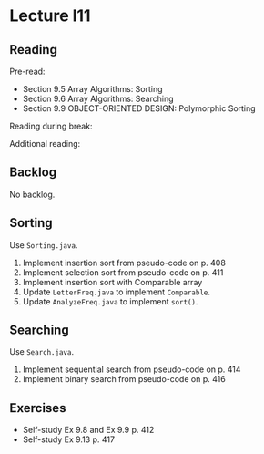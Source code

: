 # Lecture l11

## Reading
Pre-read:
- Section 9.5 Array Algorithms: Sorting
- Section 9.6 Array Algorithms: Searching
- Section 9.9 OBJECT-ORIENTED DESIGN: Polymorphic Sorting

Reading during break:


Additional reading:  


## Backlog
No backlog.

## Sorting

Use `Sorting.java`.

1. Implement insertion sort from pseudo-code on p. 408
2. Implement selection sort from pseudo-code on p. 411
3. Implement insertion sort with Comparable array
4. Update `LetterFreq.java` to implement `Comparable`.
5. Update `AnalyzeFreq.java` to implement `sort()`.

## Searching

Use `Search.java`.

1. Implement sequential search from pseudo-code on p. 414
2. Implement binary search from pseudo-code on p. 416

## Exercises
- Self-study Ex 9.8 and Ex 9.9 p. 412
- Self-study Ex 9.13 p. 417
